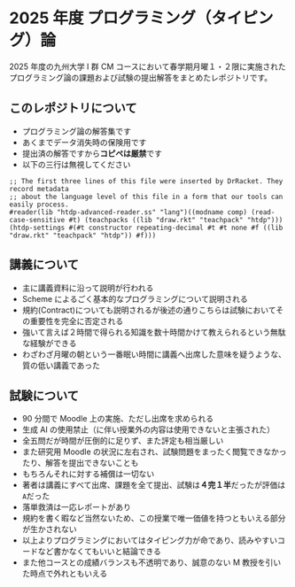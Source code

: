 # 2025 年度 プログラミング（タイピング）論

2025 年度の九州大学 Ⅰ 群 CM コースにおいて春学期月曜１・２限に実施されたプログラミング論の課題および試験の提出解答をまとめたレポジトリです。

## このレポジトリについて

- プログラミング論の解答集です
- あくまでデータ消失時の保険用です
- 提出済の解答ですから**コピペは厳禁**です
- 以下の三行は無視してください

```racket
;; The first three lines of this file were inserted by DrRacket. They record metadata
;; about the language level of this file in a form that our tools can easily process.
#reader(lib "htdp-advanced-reader.ss" "lang")((modname comp) (read-case-sensitive #t) (teachpacks ((lib "draw.rkt" "teachpack" "htdp"))) (htdp-settings #(#t constructor repeating-decimal #t #t none #f ((lib "draw.rkt" "teachpack" "htdp")) #f)))
```

## 講義について

- 主に講義資料に沿って説明が行われる
- Scheme によるごく基本的なプログラミングについて説明される
- 規約(Contract)についても説明されるが後述の通りこちらは試験においてその重要性を完全に否定される
- 強いて言えば２時間で得られる知識を数十時間かけて教えられるという無駄な経験ができる
- わざわざ月曜の朝という一番眠い時間に講義へ出席した意味を疑うような、質の低い講義であった

## 試験について

- 90 分間で Moodle 上の実施、ただし出席を求められる
- 生成 AI の使用禁止（に伴い授業外の内容は使用できないと主張された）
- 全五問だが時間が圧倒的に足りず、また評定も相当厳しい
- また研究用 Moodle の状況に左右され、試験問題をまったく閲覧できなかったり、解答を提出できないことも
- もちろんそれに対する補償は一切ない
- 著者は講義にすべて出席、課題を全て提出、試験は**４完１半**だったが評価は`A`だった
- 落単救済は一応レポートがあり
- 規約を書く暇など当然ないため、この授業で唯一価値を持つともいえる部分が生かされない
- 以上よりプログラミングにおいてはタイピング力が命であり、読みやすいコードなど書かなくてもいいと結論できる
- また他コースとの成績バランスも不透明であり、誠意のない M 教授を引いた時点で外れともいえる
